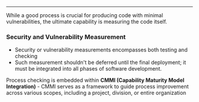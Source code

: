 - - -
While a good process is crucial for producing code with minimal vulnerabilities, the ultimate capability is measuring the code itself.

### Security and Vulnerability Measurement
- Security or vulnerability measurements encompasses both testing and checking
- Such measurement shouldn't be deferred until the final deployment; it must be integrated into all phases of software development.


Process checking is embedded within **CMMI (Capability Maturity Model Integration)**
	- CMMI serves as a framework to guide process improvement across various scopes, including a project, division, or entire organization
